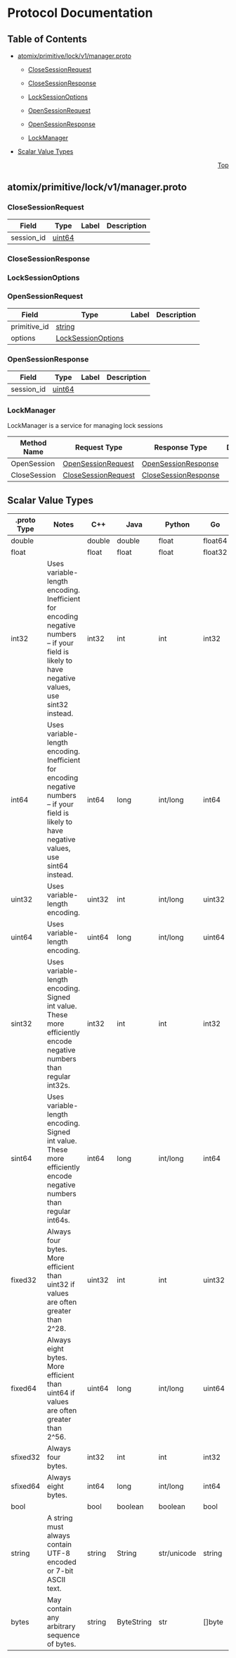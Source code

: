 # Protocol Documentation
<a name="top"></a>

## Table of Contents

- [atomix/primitive/lock/v1/manager.proto](#atomix/primitive/lock/v1/manager.proto)
    - [CloseSessionRequest](#atomix.primitive.lock.v1.CloseSessionRequest)
    - [CloseSessionResponse](#atomix.primitive.lock.v1.CloseSessionResponse)
    - [LockSessionOptions](#atomix.primitive.lock.v1.LockSessionOptions)
    - [OpenSessionRequest](#atomix.primitive.lock.v1.OpenSessionRequest)
    - [OpenSessionResponse](#atomix.primitive.lock.v1.OpenSessionResponse)
  
    - [LockManager](#atomix.primitive.lock.v1.LockManager)
  
- [Scalar Value Types](#scalar-value-types)



<a name="atomix/primitive/lock/v1/manager.proto"></a>
<p align="right"><a href="#top">Top</a></p>

## atomix/primitive/lock/v1/manager.proto



<a name="atomix.primitive.lock.v1.CloseSessionRequest"></a>

### CloseSessionRequest



| Field | Type | Label | Description |
| ----- | ---- | ----- | ----------- |
| session_id | [uint64](#uint64) |  |  |






<a name="atomix.primitive.lock.v1.CloseSessionResponse"></a>

### CloseSessionResponse







<a name="atomix.primitive.lock.v1.LockSessionOptions"></a>

### LockSessionOptions







<a name="atomix.primitive.lock.v1.OpenSessionRequest"></a>

### OpenSessionRequest



| Field | Type | Label | Description |
| ----- | ---- | ----- | ----------- |
| primitive_id | [string](#string) |  |  |
| options | [LockSessionOptions](#atomix.primitive.lock.v1.LockSessionOptions) |  |  |






<a name="atomix.primitive.lock.v1.OpenSessionResponse"></a>

### OpenSessionResponse



| Field | Type | Label | Description |
| ----- | ---- | ----- | ----------- |
| session_id | [uint64](#uint64) |  |  |





 

 

 


<a name="atomix.primitive.lock.v1.LockManager"></a>

### LockManager
LockManager is a service for managing lock sessions

| Method Name | Request Type | Response Type | Description |
| ----------- | ------------ | ------------- | ------------|
| OpenSession | [OpenSessionRequest](#atomix.primitive.lock.v1.OpenSessionRequest) | [OpenSessionResponse](#atomix.primitive.lock.v1.OpenSessionResponse) |  |
| CloseSession | [CloseSessionRequest](#atomix.primitive.lock.v1.CloseSessionRequest) | [CloseSessionResponse](#atomix.primitive.lock.v1.CloseSessionResponse) |  |

 



## Scalar Value Types

| .proto Type | Notes | C++ | Java | Python | Go | C# | PHP | Ruby |
| ----------- | ----- | --- | ---- | ------ | -- | -- | --- | ---- |
| <a name="double" /> double |  | double | double | float | float64 | double | float | Float |
| <a name="float" /> float |  | float | float | float | float32 | float | float | Float |
| <a name="int32" /> int32 | Uses variable-length encoding. Inefficient for encoding negative numbers – if your field is likely to have negative values, use sint32 instead. | int32 | int | int | int32 | int | integer | Bignum or Fixnum (as required) |
| <a name="int64" /> int64 | Uses variable-length encoding. Inefficient for encoding negative numbers – if your field is likely to have negative values, use sint64 instead. | int64 | long | int/long | int64 | long | integer/string | Bignum |
| <a name="uint32" /> uint32 | Uses variable-length encoding. | uint32 | int | int/long | uint32 | uint | integer | Bignum or Fixnum (as required) |
| <a name="uint64" /> uint64 | Uses variable-length encoding. | uint64 | long | int/long | uint64 | ulong | integer/string | Bignum or Fixnum (as required) |
| <a name="sint32" /> sint32 | Uses variable-length encoding. Signed int value. These more efficiently encode negative numbers than regular int32s. | int32 | int | int | int32 | int | integer | Bignum or Fixnum (as required) |
| <a name="sint64" /> sint64 | Uses variable-length encoding. Signed int value. These more efficiently encode negative numbers than regular int64s. | int64 | long | int/long | int64 | long | integer/string | Bignum |
| <a name="fixed32" /> fixed32 | Always four bytes. More efficient than uint32 if values are often greater than 2^28. | uint32 | int | int | uint32 | uint | integer | Bignum or Fixnum (as required) |
| <a name="fixed64" /> fixed64 | Always eight bytes. More efficient than uint64 if values are often greater than 2^56. | uint64 | long | int/long | uint64 | ulong | integer/string | Bignum |
| <a name="sfixed32" /> sfixed32 | Always four bytes. | int32 | int | int | int32 | int | integer | Bignum or Fixnum (as required) |
| <a name="sfixed64" /> sfixed64 | Always eight bytes. | int64 | long | int/long | int64 | long | integer/string | Bignum |
| <a name="bool" /> bool |  | bool | boolean | boolean | bool | bool | boolean | TrueClass/FalseClass |
| <a name="string" /> string | A string must always contain UTF-8 encoded or 7-bit ASCII text. | string | String | str/unicode | string | string | string | String (UTF-8) |
| <a name="bytes" /> bytes | May contain any arbitrary sequence of bytes. | string | ByteString | str | []byte | ByteString | string | String (ASCII-8BIT) |

